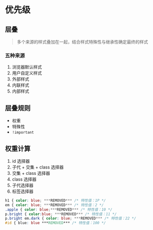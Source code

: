 # 优先级

## 层叠

> 多个来源的样式叠加在一起，结合样式特殊性与继承性确定最终的样式

### 五种来源

1. 浏览器默认样式
2. 用户自定义样式
3. 外部样式
4. 内联样式
5. 内部样式

## 层叠规则 <Tag text="TODO" />

- 权重
- 特殊性
- ```!important```

## 权重计算 <Tag text="TODO" />

1. id 选择器
2. 子代 + 交集 + class 选择器
3. 交集 + class 选择器
4. class 选择器
5. 子代选择器
6. 标签选择器

```css
h1 { color: blue; ***REMOVED*** /* 特性值：1P */
em { color: blue; ***REMOVED*** /* 特性值：2 */
.apple { color: blue;***REMOVED*** /* 特性值：10 */
p.bright { color:blue; ***REMOVED*** /* 特性值：11 */
p.bright em.dark { color: blue; ***REMOVED*** /* 特性值：22 */
#id { blue: blue ***REMOVED*** /* 特性值：100 */
```
